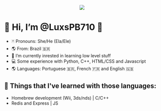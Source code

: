 <p align="center">
  <img style="border-radius:10%" src="https://i.pinimg.com/originals/dc/cd/25/dccd25f7f008c3ba46ec12ce946eeb79.gif" >
</p>


# 🌈 Hi, I’m @LuxsPB710 👋
- 🃏 Pronouns: She/He (Ela/Ele)
- 🌎 From: Brazil 🇧🇷
- 📝 I’m currently inrested in learning low level stuff
- 💻 Some experience with Python, C++, HTML/CSS and Javascript
- 🌎 Languages: Portuguese 🇧🇷, French 🇫🇷 and English 🇬🇧

## 📝 Things that I've learned with those languages:
- Homebrew development (Wii, 3ds/nds) | C/C++
- Redis and Express | JS

<!---
LucasPB710/LucasPB710 is a ✨ special ✨ repository because its `README.md` (this file) appears on your GitHub profile.
You can click the Preview link to take a look at your changes.
--->
